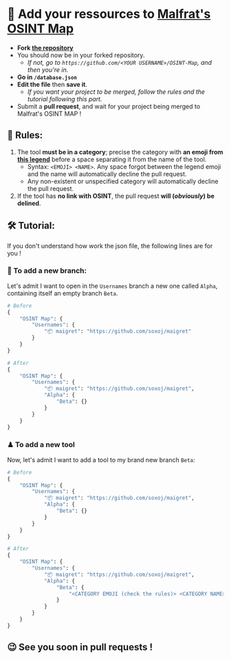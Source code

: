 # 🧩 Add your ressources to [Malfrat's OSINT Map](https://map.malfrats.industries)
- **Fork [the repository](https://github.com/Malfrats/OSINT-Map)**
- You should now be in your forked repository.
  - _If not, go to `https://github.com/<YOUR USERNAME>/OSINT-Map`, and then you're in._
- **Go in `/database.json`**
- **Edit the file** then **save it**.
  - _If you want your project to be merged, follow the rules and the tutorial following this part._
- Submit a **pull request**, and wait for your project being merged to Malfrat's OSINT MAP !
## 📏 Rules:
1. The tool **must be in a category**; precise the category with **an emoji from [this legend](https://github.com/Malfrats/OSINT-Map#-legend)** before a space separating it from the name of the tool.
   - Syntax: `<EMOJI> <NAME>`. Any space forgot between the legend emoji and the name will automatically decline the pull request.
   - Any non-existent or unspecified category will automatically decline the pull request.
2. If the tool has **no link with OSINT**, the pull request **will (_obviously_) be delined**.
## 🛠 Tutorial:
If you don't understand how work the json file, the following lines are for you !
### 📂 To add a new branch:
Let's admit I want to open in the `Usernames` branch a new one called `Alpha`, containing itself an empty branch `Beta`.
```python
# Before
{
    "OSINT Map": {
        "Usernames": {
            "📦 maigret": "https://github.com/soxoj/maigret"
        }
    }
}

# After
{
    "OSINT Map": {
        "Usernames": {
            "📦 maigret": "https://github.com/soxoj/maigret",
            "Alpha": {
                "Beta": {}
            }
        }
    }
}
```
### ♟ To add a new tool
Now, let's admit I want to add a tool to my brand new branch `Beta`:
```python
# Before
{
    "OSINT Map": {
        "Usernames": {
            "📦 maigret": "https://github.com/soxoj/maigret",
            "Alpha": {
                "Beta": {}
            }
        }
    }
}

# After
{
    "OSINT Map": {
        "Usernames": {
            "📦 maigret": "https://github.com/soxoj/maigret",
            "Alpha": {
                "Beta": {
                    "<CATEGORY EMOJI (check the rules)> <CATEGORY NAME>": "url://to.my.awesome/tool"
                }
            }
        }
    }
}
```
## 😉 See you soon in pull requests !
